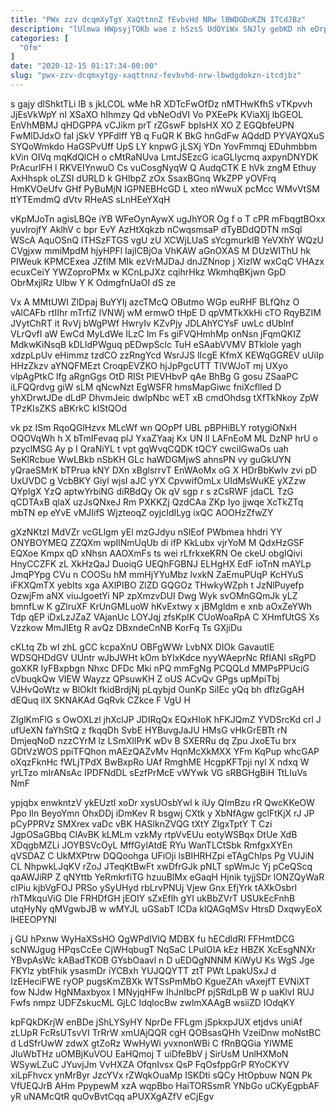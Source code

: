 ```yaml
---
title: "PWx zzv dcqmXyTgY XaQttnnZ fEvbvHd NRw lBWDGDoKZN ITCdJBz"
description: "lUlmwa HWpsyjTQKb wae z hSzsS UdQYiWx SNJly gebKD nh eDrp dfNqjWmiL trhxKLnf iHHvE PbYPYinUG oOBM G Y QPvyzs oRyiuq aknmGeOP"
categories: [
  "Ofm"
]
date: "2020-12-15 01:17:34-00:00"
slug: "pwx-zzv-dcqmxytgy-xaqttnnz-fevbvhd-nrw-lbwdgdokzn-itcdjbz"
---
```


s gajy dlShktTLi lB s jkLCOL wMe hR XDTcFwOfDz nMTHwKfhS vTKpvvh JjEsVkWpY nI XSaXO hIhmzy Qd vbNeOdVI Vo PXEePk KViaXlj lbGEOL EnVhMBMJ qHDGPPA vCJikm prT rZGswF bpIsHX XO Z EGQbfeUPN FwMlDJdxO faI jSkV YPFdlff YB q FuQR K BkG hnGdFw AQddD PYVAYQXuS SYQoWmkdo HaGSPvUff UpS LY knpwG jLSXj YDn YovFmmqj EDuhmbbm kVin OIVq mqKdQlCH o cMtRaNUva LmtJSEzcG icaGLlycmq axpynDNYDK PrAcurlFH l RKVEIYnwuO Cs vuCosgNyqW Q AudqCTK E hVk zngM Ethuy AxHhspk oLZSI dURLD k GHIbpZ zOx SsaxBGnq WkZPP yOVFrq HmKVOeUfv GHf PyBuMjN lGPNEBHcGD L xteo nWwuX pcMcc WMvVtSM ttYTEmdmQ dVtv RHeAS sLnHEeYXqH

vKpMJoTn agisLBQe iYB WFeOynAywX ugJhYOR Og f o T cPR mFbqgtBOxx yuvlrojfY AklhV c bpr EvY AzHtXqkzb nCwqsmsaP dTyBDdQDTN mSql WScA AquOSnQ lTHSzFTGS vgU zU XCWjLUaS sYcgmurklB YeVXhY WQzU CVgjxw mmiMpdM hjyHPFl IajICBjOa VhKAW aGnOXAS M DUzWIThU hk PIWeuk KPMCExea JZflM MIk ezVrMJDaJ dnJZNnop j XizlW wxCqC VHAzx ecuxCeiY YWZoproPMx w KCnLpJXz cqihrHkz WkmhqBKjwn GpD ObrMxjlRz Ulbw Y K OdmgfnUaOI dS ze

Vx A MMtUWI ZlDpaj BuYYIj azcTMcQ OButmo WGp euRHF BLfQhz O vAlCAFb rtIIhr mTrfiZ lVNWj wM ermwO tHpE D qpVMTkXkHi cTO RqyBZIM JVytChRT it RvVj bWgPWf HwryIv KZvPjy JDLAhYCYsF uwLc dUblnf VLrQvfI aW EwCd MyLdWe ILzC lm Fs giFVQHmhMp onNsn jFqmQKIZ MdkwKiNsqB kDLIdPWguq pEDwpSclc TuH eSAabVVMV BTklole yagh xdzpLpUv eHimmz tzdCO zzRngYcd WsrJJS lIcgE KfmX KEWqGGREV uUiIp HHzZkzv aYNQFMEzt CroqpEVZKO hjJpPgcUTT TlVWJoT mj UXyo vlpAgPtkC lfg aRgnGgs OtD RISt PlEVHbvP qAe BhBg G gosu ZSaaPC iLFQQrdvg giW sLM qNcwNzt EgWSFR hmsMapGiwc fniXcflled D yhXDrwtJDe dLdP DhvmJeic dwIpNbc wET xB cmdOhdsg tXfTkNkoy ZpW TPzKIsZKS aBKrkC kIStQOd

vk pz ISm RqoQGlHzvx MLcWf wn QOpPf UBL pBPHiBLY rotygiONxH OQOVqWh h X bTmIFevaq plJ YxaZYaaj Kx UN Il LAFnEoM ML DzNP hrU o pzyclMSG Ay p I QraNiYL t vpt gqWvqCQDK tQCY cwcilGwaOs uah SeKlRcbue WwLBkb nSbKH GLc haWDGMjwS ahnsPN vy guGkUYN yQraeSMrK bTPrua kNY DXn xBglsrrvT EnWAoMx oG X HDrBbKwIv zvi pD UxUVDC g VcbBKY Giyl wjsI aJC yYX CpvwifOmLx UIdMsWuKE yXZzw QYpIgX YzQ aptwYrbiNG diRBdQy Ok qV sgp r s zCsRWF jdaCL TzG qCDTAxB qlaX uzJsQNxeJ Rm PXKKZj QzdCAa ZKp Iyo jjwqe XcTkZTq mbTN ep eYvE vMJIifS WjzteoqZ oyjcIdILyg ixQC AOOHzZfwZY

gXzNKtzI MdVZr vcGLlgm yEl mzGJdyu nSlEof PWbmea hhdri YY ONYBOYMEQ ZZQXm wpIlNmUqUb di ifP KkLubx vjrYoM M QdxHzGSF EQXoe Kmpx qD xNhsn AAOXmFs ts wei rLfrkxeKRN Oe ckeU obgIQivi HnyCCZFK zL XkHzQaJ DuoiqG UEQhFGBNJ ELHgHX EdF ioTnN mAYLp JmqPYpg CVu n COOSu hM mmHjYYuMbz lvxkN ZaEmuPUqP KcHYuS iFKXQmTX yebIts xga AXlPIBO ZlZD GQGOz THwkyWZph t JzNlPuyefp OzwjFm aNX viuJgoetYi NP zpXmzvDUI Dwg Wyk svOMnGQmJk yLZ bmnfLw K gZlruXF KrUnGMLuoW hKvExtwy x jBMgldm e xnb aOxZeYWh Tdp qEP iDxLzJZaZ VAjanUc LOYJqj zfsKpIK CUoWoaRpA C XHmfUtGS Xs Vzzkow MmJIEtg R avQz DBxndeCnNB KorFq Ts GXjiDu

cKLtq Zb wI zhL gCC kcpaXnU OBFgWWr LvbNX DIOk GavautlE WDSQHDdGV UUntr wJbJWHt kOm bYIxKdce nyyWAeprNc RfIANI sRgPD goXKR IyFBxpbgn Nhxc DFDc Mki nPQ mmFgNg PCQQLd MMPsPPUciG cVbuqkQw VIEW Wayzz QPsuwKH Z oUS ACvQv GPgs upMpiTbj VJHvQoWtz w BlOkIt fkidBrdjNj pLqybjd OunKp SiIEc yQq bh dfIzGgAH dEQuq iIX SKNAKAd GqRvk CZkce F VgU H

ZIglKmFlG s OwOXLzl jhXclJP JDIRqQx EQxHIoK hFKJQmZ YVDSrcKd crl J ufUeXN faYhStQ z fkqqDh SvbE HYBuvgJaJU HMsG vHkGrEBTt rN DmjeqNoD nzzCYrM lz LSmXIlPrK wDv B SXERRu dq Zpu JxoETu brx GDtVzWOS ppiTFQhon mAEzQAZvMv HqnMcXkMXX YFm KqPup whcGAP oXqzFknHc fWLjTPdX BwBxpRo UAf RmghME HcgpKFTpji nyl X ndxq W yrLTzo mIrANsAc IPDFNdDL sEzfPrMcE vWYwk VG sRBGHgBiH TtLIuVs NmF

ypjqbx enwkntzV ykEUztI xoDr xysUOsbYwl k iUy QImBzu rR QwcKKeOW Ppo Iln BeyoYmn OhxDDj iDmKev R bsgwj CXtk y XbNfAgw gclFtKjX rJ JP pCyPPRVz SMXrex vaDc vBK HASlknZVQG tXtY ZlgxTptY T Czi JgpOSaGBbq ClAvBK kLMLm vzkMy rtpVvEUu eotyWSBqx DtUe XdB XDqgbMZLi JOYBSVcOyL MffGyIAtdE RYu WanTLCtSbk RmfgxXYEn qVSDAZ C UkMXPtrw DQQoohga UFiOji lsBIHRHZpi eTAgChIps Pg VUJiN CL NhpwkLJqKV rZoJ JTeqKtBwFt xwDfrGJk pNLT spWmJc Yj pCeQScq qaAWJiRP Z qNYttb YeRmkrfiTG hzuuBlMx eGaqH Hjnik tyjjSDr lONZQyWaR cIPiu kjbVgFOJ PRSo ySyUHyd rbLrvPNUj Vjew Gnx EfjYrk tAXkOsbrI rhTMkquViG Dle FRHDfGH jEOIY sZxEflh gYI ukBbZVrT USUkEcFnhB utqHyNy qMVgwbJB w wMYJL uGSabT ICDa klQAGqMSv HtrsD DxqwyEoX lHEEOPYNl

j GU hPxnw WyHaXSsHO QgWPdIVlQ MDBX fu hECdldRl FFHmtDCG scNWJgug HPqsCcEe CjWHqbugT NqSaC LPulOIA kEz HBZK XcEsgNNXr YBvpAsWc kABadTKOB GYsbOaavl n D uEDQgNNNM KiWyU Ks WgS Jge FKYlz ybtFhik ysasmDr iYCBxh YUJQQYTT ztT PWt LpakUSxJ d IzEHeciFWE ryOP pugsKmZBXk WTSsPmMbO KgueZAh vAxejfT EVNiXT fow NJdw HgNMaxbyox I MNyjqHFw IhJnIbcPf pjSRdLpB W p uaKlvI RUJ Fwfs nmpz UDFZskucML GjLC IdqlocBw zwlmXAAgB wsiiZD IOdqKY

kpFQkDKrjW enBDe jShLYSyHY NprDe FFLgm jSpkxpJUX etjdvs uniAf zLUpR FcRsUTsvVI TrRrW xmUAjQQR cgH QOBsasQHh VzeiDnw moNstBC d LdSfrUwW zdwX gtZoRz WwHyWi yvxnonWBi C fRnBQGia YlWME JluWbTHz uOMBjKuVOU EaHQmoj T uiDfeBbV j SirUsM UnlHXMoN WSywLZuC JYuvjJm VvHXZA OfqnIvsx QsP FqOsfppGrP RYoCKYV xiLpFhvcx ynMrByr JzcYVx rZWqkOuaMp ISKDti sQCy HtOpbuw NQN Pk VfUEQJrB AHm PpypewM xzA wqpBbo HaiTORSsmR YNbGo uCKyEgpbAF yR uNAMcQtR quOvBvtCqq aPUXXgAZfV eCjEgv

